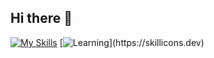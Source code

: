## Hi there 👋

[![My Skills](https://skillicons.dev/icons?i=ai,ps,postgres)](https://skillicons.dev)
[![Learning](https://skillicons.dev/icons?i=py,)](https://skillicons.dev)
<!--
**JL-Benoit/JL-Benoit** is a ✨ _special_ ✨ repository because its `README.md` (this file) appears on your GitHub profile.

Here are some ideas to get you started:

- 🔭 I’m currently working on ...
- 🌱 I’m currently learning ...
- 👯 I’m looking to collaborate on ...
- 🤔 I’m looking for help with ...
- 💬 Ask me about ...
- 📫 How to reach me: ...
- 😄 Pronouns: ...
- ⚡ Fun fact: ...
-->
